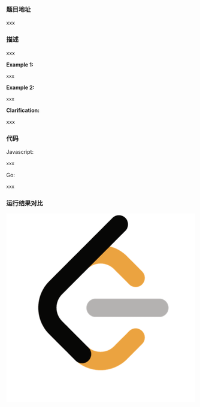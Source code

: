 ### 题目地址
xxx

### 描述

xxx

**Example 1:**

```
xxx
```

**Example 2:**

```
xxx
```

**Clarification:**

xxx

### 代码
Javascript:
```javascript
xxx
```
Go:
```go
xxx
```

### 运行结果对比
![运行结果对比](../pics/LeetCode_logo.png)